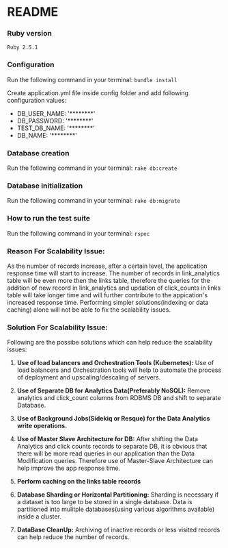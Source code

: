# README


### Ruby version
    Ruby 2.5.1

### Configuration
Run the following command in your terminal:
`bundle install`

Create application.yml file inside config folder and add following configuration values:
- DB_USER_NAME: '********'
- DB_PASSWORD: '********'
- TEST_DB_NAME: '********'
- DB_NAME: '********'

### Database creation
Run the following command in your terminal:
`rake db:create`

### Database initialization
Run the following command in your terminal:
`rake db:migrate`

### How to run the test suite
Run the following command in your terminal:
`rspec`

### Reason For Scalability Issue:
As the number of records increase, after a certain level, the application response time will start to increase.
The number of records in link_analytics table will be even more then the links table, therefore
the queries for the addition of new record in link_analytics and updation of click_counts in links table will take longer time and will further contribute to the appication's increased response time.
Performing simpler solutions(indexing or data caching) alone will not be able to fix the
scalability issues.

### Solution For Scalability Issue:
Following are the possibe solutions which can help reduce the scalability issues:

1) **Use of load balancers and Orchestration Tools (Kubernetes):**
Use of load balancers and Orchestration tools will help to automate the process of deployment and upscaling/descaling of servers.

2) **Use of Separate DB for Analytics Data(Preferably NoSQL):**
Remove analytics and click_count columns from RDBMS DB and shift to separate Database.

3) **Use of Background Jobs(Sidekiq or Resque) for the Data Analytics write operations.**

4) **Use of Master Slave Architecture for DB:**
After shifting the Data Analytics and click counts records to separate DB, it is obvious
that there will be more read queries in our application than the Data Modification queries.
Therefore use of Master-Slave Architecture can help improve the app response time.

5) **Perform caching on the links table records**

6) **Database Sharding or Horizontal Partitioning:**
Sharding is necessary if a dataset is too large to be stored in a single database.
Data is partitioned into mulitple databases(using various algorithms available) inside a cluster.

7) **DataBase CleanUp:**
Archiving of inactive records or less visited records can help reduce the number of records.

